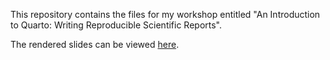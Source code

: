 This repository contains the files for my workshop entitled "An Introduction to Quarto: Writing Reproducible Scientific Reports".

The rendered slides can be viewed [here](https://lclair.ca/intro_to_quarto/intro_to_quarto.html#/section).
